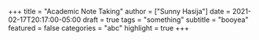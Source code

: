 +++
title = "Academic Note Taking"
author = ["Sunny Hasija"]
date = 2021-02-17T20:17:00-05:00
draft = true
tags = "something"
subtitle = "booyea"
featured = false
categories = "abc"
highlight = true
+++
